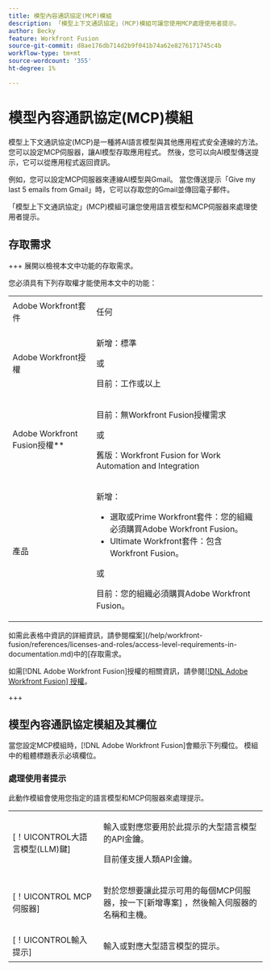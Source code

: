 ```yaml
---
title: 模型內容通訊協定(MCP)模組
description: 「模型上下文通訊協定」(MCP)模組可讓您使用MCP處理使用者提示。
author: Becky
feature: Workfront Fusion
source-git-commit: d8ae176db714d2b9f041b74a62e8276171745c4b
workflow-type: tm+mt
source-wordcount: '355'
ht-degree: 1%

---
```


# 模型內容通訊協定(MCP)模組

模型上下文通訊協定(MCP)是一種將AI語言模型與其他應用程式安全連線的方法。 您可以設定MCP伺服器，讓AI模型存取應用程式。 然後，您可以向AI模型傳送提示，它可以從應用程式返回資訊。

例如，您可以設定MCP伺服器來連線AI模型與Gmail。 當您傳送提示「Give my last 5 emails from Gmail」時，它可以存取您的Gmail並傳回電子郵件。

「模型上下文通訊協定」(MCP)模組可讓您使用語言模型和MCP伺服器來處理使用者提示。

## 存取需求

+++ 展開以檢視本文中功能的存取需求。

您必須具有下列存取權才能使用本文中的功能：

<table style="table-layout:auto">
 <col> 
 <col> 
 <tbody> 
  <tr> 
   <td role="rowheader">Adobe Workfront套件</td> 
   <td> <p>任何</p> </td> 
  </tr> 
  <tr data-mc-conditions=""> 
   <td role="rowheader">Adobe Workfront授權</td> 
   <td> <p>新增：標準</p><p>或</p><p>目前：工作或以上</p> </td> 
  </tr> 
  <tr> 
   <td role="rowheader">Adobe Workfront Fusion授權**</td> 
   <td>
   <p>目前：無Workfront Fusion授權需求</p>
   <p>或</p>
   <p>舊版：Workfront Fusion for Work Automation and Integration </p>
   </td> 
  </tr> 
  <tr> 
   <td role="rowheader">產品</td> 
   <td>
   <p>新增：</p> <ul><li>選取或Prime Workfront套件：您的組織必須購買Adobe Workfront Fusion。</li><li>Ultimate Workfront套件：包含Workfront Fusion。</li></ul>
   <p>或</p>
   <p>目前：您的組織必須購買Adobe Workfront Fusion。</p>
   </td> 
  </tr>
 </tbody> 
</table>

如需此表格中資訊的詳細資訊，請參閱檔案](/help/workfront-fusion/references/licenses-and-roles/access-level-requirements-in-documentation.md)中的[存取需求。

如需[!DNL Adobe Workfront Fusion]授權的相關資訊，請參閱[[!DNL Adobe Workfront Fusion] 授權](/help/workfront-fusion/set-up-and-manage-workfront-fusion/licensing-operations-overview/license-automation-vs-integration.md)。

+++

## 模型內容通訊協定模組及其欄位

當您設定MCP模組時，[!DNL Adobe Workfront Fusion]會顯示下列欄位。 模組中的粗體標題表示必填欄位。

### 處理使用者提示

此動作模組會使用您指定的語言模型和MCP伺服器來處理提示。

<table style="table-layout:auto"> 
 <col> 
 <col> 
 <tbody> 
  <tr> 
   <td role="rowheader">[！UICONTROL大語言模型(LLM)鍵]</td> 
   <td> <p>輸入或對應您要用於此提示的大型語言模型的API金鑰。 </p> <p>目前僅支援人類API金鑰。</p></td> 
  </tr> 
  <tr> 
   <td role="rowheader">[！UICONTROL MCP伺服器]</td> 
   <td> <p>對於您想要讓此提示可用的每個MCP伺服器，按一下[新增專案] </b>，然後輸入伺服器的名稱和主機。<b> </p> </td> 
  </tr> 
  <tr> 
   <td role="rowheader">[！UICONTROL輸入提示]</td> 
   <td> <p>輸入或對應大型語言模型的提示。 </p> </td> 
  </tr> 
 </tbody> 
</table>
